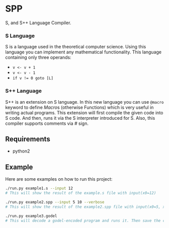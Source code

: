 # SPP
S, and S++ Language Compiler.

### S Language
S is a language used in the theoretical computer science. Using this language you can implement any mathematical functionality.
This language containing only three operands:
- `v <- v + 1`
- `v <- v - 1`
- `if v != 0 goto [L]`

### S++ Language
S++ is an extension on S language. In this new language you can use `@macro` keyword to define *Macro*s (otherwise Functions)
which is very useful in writing actual programs. This extension will first compile the given code into S code. And then,
runs it via the S interpreter introduced for S. Also, this compiler supports comments via *#* sign.

## Requirements
- python2

## Example
Here are some examples on how to run this project:
```bash
./run.py example1.s --input 12
# This will show the result of the example.s file with input(x0=12)

./run.py example2.spp --input 5 10 --verbose
# This will show the result of the example2.spp file with input(x0=5, x1=10)

./run.py example3.godel
# This will decode a godel-encoded program and runs it. Then save the code into a .s file.

```
